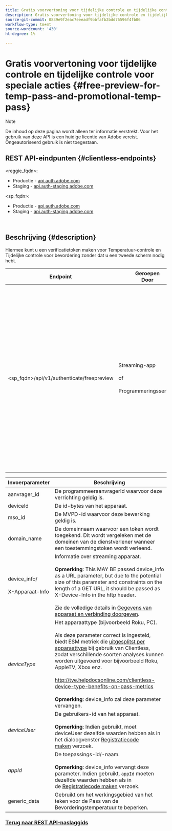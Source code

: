 ```yaml
---
title: Gratis voorvertoning voor tijdelijke controle en tijdelijke controle voor speciale acties
description: Gratis voorvertoning voor tijdelijke controle en tijdelijke controle voor speciale acties
source-git-commit: 0839e9f2eac7eeeadf9bbfafb2bdd76596f4fb06
workflow-type: tm+mt
source-wordcount: '430'
ht-degree: 1%

---
```



# Gratis voorvertoning voor tijdelijke controle en tijdelijke controle voor speciale acties {#free-preview-for-temp-pass-and-promotional-temp-pass}

>[!NOTE]
>
>De inhoud op deze pagina wordt alleen ter informatie verstrekt. Voor het gebruik van deze API is een huidige licentie van Adobe vereist. Ongeautoriseerd gebruik is niet toegestaan.

## REST API-eindpunten {#clientless-endpoints}

&lt;reggie_fqdn>:

* Productie - [api.auth.adobe.com](http://api.auth.adobe.com/)
* Staging - [api.auth-staging.adobe.com](http://api.auth-staging.adobe.com/)

&lt;sp_fqdn>:

* Productie - [api.auth.adobe.com](http://api.auth.adobe.com/)
* Staging - [api.auth-staging.adobe.com](http://api.auth-staging.adobe.com/)

</br>

## Beschrijving {#description}

Hiermee kunt u een verificatietoken maken voor Temperatuur-controle en Tijdelijke controle voor bevordering zonder dat u een tweede scherm nodig hebt.


| Endpoint | Geroepen  </br>Door | Invoer   </br>Params | HTTP  </br>Methode | Antwoord | HTTP  </br>Antwoord |
| --- | --- | --- | --- | --- | --- |
| &lt;sp_fqdn>/api/v1/authenticate/freepreview | Streaming-app</br></br>of</br></br>Programmeringsservice | 1. aanvrager_id (verplicht)</br>    </br>2.  deviceId (verplicht)</br>    </br>3.  mso_id (verplicht)</br>    </br>4.  domain_name (verplicht)</br>    </br>5.  device_info/X-Device-Info (verplicht)</br>6.  deviceType</br>    </br>7.  deviceUser (Afgekeurd)</br>    </br>8.  appId (afgekeurd)</br>    </br>9.  generic_data (optioneel) | POST | De succesvolle reactie zal 204 Geen Inhoud zijn, erop wijzend dat het teken met succes werd gecreeerd en klaar voor gebruik voor de auteurstromen is. | 204 - Geen inhoud   </br>400 - Onjuist verzoek |

<div>


| Invoerparameter | Beschrijving |
| --- | --- |
| aanvrager_id | De programmeeraanvragerId waarvoor deze verrichting geldig is. |
| deviceId | De id-bytes van het apparaat. |
| mso_id | De MVPD-id waarvoor deze bewerking geldig is. |
| domain_name | De domeinnaam waarvoor een token wordt toegekend. Dit wordt vergeleken met de domeinen van de dienstverlener wanneer een toestemmingstoken wordt verleend. |
| device_info/</br></br>X-Apparaat-Info | Informatie over streaming apparaat.</br></br>**Opmerking**: This MAY BE passed device_info as a URL parameter, but due to the potential size of this parameter and constraints on the length of a GET URL, it should be passed as X-Device-Info in the http header. </br></br>Zie de volledige details in [Gegevens van apparaat en verbinding doorgeven](http://tve.helpdocsonline.com/passing-device-information). |
| _deviceType_ | Het apparaattype (bijvoorbeeld Roku, PC).</br></br>Als deze parameter correct is ingesteld, biedt ESM metriek die [uitgesplitst per apparaattype](http://tve.helpdocsonline.com/esm-overview$clientless_device_type) bij gebruik van Clientless, zodat verschillende soorten analyses kunnen worden uitgevoerd voor bijvoorbeeld Roku, AppleTV, Xbox enz.</br></br>http://tve.helpdocsonline.com/clientless-device-type-benefits-on-pass-metrics </br></br>**Opmerking**: device_info zal deze parameter vervangen. |
| _deviceUser_ | De gebruikers-id van het apparaat.</br></br>**Opmerking**: Indien gebruikt, moet deviceUser dezelfde waarden hebben als in het dialoogvenster [Registratiecode maken](http://tve.helpdocsonline.com/registration-code-request) verzoek. |
| _appId_ | De toepassings-id/-naam. </br></br>**Opmerking**: device_info vervangt deze parameter. Indien gebruikt, `appId` moeten dezelfde waarden hebben als in de [Registratiecode maken](http://tve.helpdocsonline.com/create-registration-page-/-login-uri) verzoek. |
| generic_data | Gebruikt om het werkingsgebied van het teken voor de Pass van de Bevorderingstemperatuur te beperken. |


### [Terug naar REST API-naslaggids](http://tve.helpdocsonline.com/rest-api-reference)
